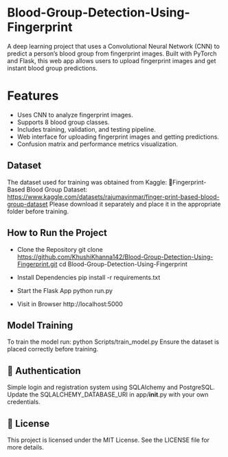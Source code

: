 # Blood-Group-Detection-Using-Fingerprint
A deep learning project that uses a Convolutional Neural Network (CNN) to predict a person’s blood group from fingerprint images. Built with PyTorch and Flask, this web app allows users to upload fingerprint images and get instant blood group predictions.

# Features
- Uses CNN to analyze fingerprint images.
- Supports 8 blood group classes.
- Includes training, validation, and testing pipeline.
- Web interface for uploading fingerprint images and getting predictions.
- Confusion matrix and performance metrics visualization.

## Dataset
The dataset used for training was obtained from Kaggle:
🔗Fingerprint-Based Blood Group Dataset: https://www.kaggle.com/datasets/rajumavinmar/finger-print-based-blood-group-dataset
Please download it separately and place it in the appropriate folder before training.

## How to Run the Project
- Clone the Repository
git clone https://github.com/KhushiKhanna142/Blood-Group-Detection-Using-Fingerprint.git
cd Blood-Group-Detection-Using-Fingerprint

- Install Dependencies
pip install -r requirements.txt

- Start the Flask App
python run.py

- Visit in Browser
http://localhost:5000

## Model Training
To train the model run:
python Scripts/train_model.py
Ensure the dataset is placed correctly before training.

## 🔐 Authentication
Simple login and registration system using SQLAlchemy and PostgreSQL.
Update the SQLALCHEMY_DATABASE_URI in app/__init__.py with your own credentials.

## 📄 License
This project is licensed under the MIT License.
See the LICENSE file for more details.

